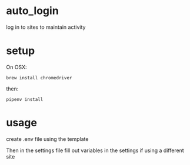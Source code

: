 # auto_login
log in to sites to maintain activity

# setup
On OSX: 

`brew install chromedriver`

then: 

`pipenv install`

# usage
create .env file using the template

Then in the settings file fill out variables in the settings if using a different site
